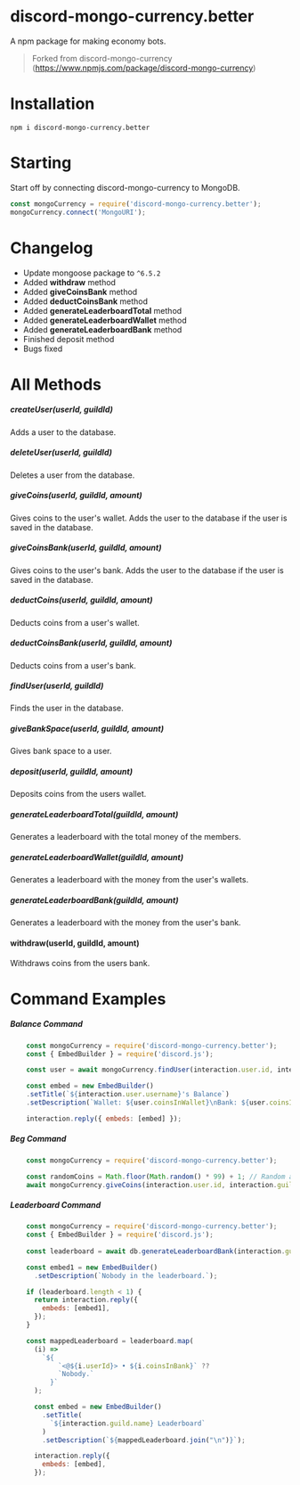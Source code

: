 # discord-mongo-currency.better
A npm package for making economy bots.

> Forked from discord-mongo-currency (https://www.npmjs.com/package/discord-mongo-currency)
# Installation
```npm i discord-mongo-currency.better```

# Starting
Start off by connecting discord-mongo-currency to MongoDB.
```js
const mongoCurrency = require('discord-mongo-currency.better');
mongoCurrency.connect('MongoURI');
```

# Changelog
- Update mongoose package to `^6.5.2`
- Added **withdraw** method
- Added **giveCoinsBank** method
- Added **deductCoinsBank** method
- Added **generateLeaderboardTotal** method
- Added **generateLeaderboardWallet** method
- Added **generateLeaderboardBank** method
- Finished deposit method
- Bugs fixed

# All Methods
##### createUser(userId, guildId)
Adds a user to the database.

##### deleteUser(userId, guildId)
Deletes a user from the database.

##### giveCoins(userId, guildId, amount)
Gives coins to the user's wallet. Adds the user to the database if the user is saved in the database.

##### giveCoinsBank(userId, guildId, amount)
Gives coins to the user's bank. Adds the user to the database if the user is saved in the database.

##### deductCoins(userId, guildId, amount)
Deducts coins from a user's wallet.

##### deductCoinsBank(userId, guildId, amount)
Deducts coins from a user's bank.

##### findUser(userId, guildId)
Finds the user in the database.

##### giveBankSpace(userId, guildId, amount)
Gives bank space to a user.

##### deposit(userId, guildId, amount)
Deposits coins from the users wallet.

##### generateLeaderboardTotal(guildId, amount)
Generates a leaderboard with the total money of the members.

##### generateLeaderboardWallet(guildId, amount)
Generates a leaderboard with the money from the user's wallets.

##### generateLeaderboardBank(guildId, amount)
Generates a leaderboard with the money from the user's bank.

#### withdraw(userId, guildId, amount)
Withdraws coins from the users bank.

# Command Examples
##### Balance Command
```js
    const mongoCurrency = require('discord-mongo-currency.better');
    const { EmbedBuilder } = require('discord.js');

    const user = await mongoCurrency.findUser(interaction.user.id, interaction.guild.id); // Get the user from the database.

    const embed = new EmbedBuilder()
    .setTitle(`${interaction.user.username}'s Balance`)
    .setDescription(`Wallet: ${user.coinsInWallet}\nBank: ${user.coinsInBank}/${user.bankSpace}\nTotal: ${user.coinsInBank + user.coinsInWallet}`);

    interaction.reply({ embeds: [embed] });
```

##### Beg Command
```js
    const mongoCurrency = require('discord-mongo-currency.better');

    const randomCoins = Math.floor(Math.random() * 99) + 1; // Random amount of coins.
    await mongoCurrency.giveCoins(interaction.user.id, interaction.guild.id, randomCoins);
```

##### Leaderboard Command
```js
    const mongoCurrency = require('discord-mongo-currency.better');
    const { EmbedBuilder } = require('discord.js');
    
    const leaderboard = await db.generateLeaderboardBank(interaction.guild.id, 10); // you can use "generateLeaderboardWallet" too!

    const embed1 = new EmbedBuilder()
      .setDescription(`Nobody in the leaderboard.`);

    if (leaderboard.length < 1) {
      return interaction.reply({
        embeds: [embed1],
      });
    }

    const mappedLeaderboard = leaderboard.map(
      (i) =>
        `${
            `<@${i.userId}> • ${i.coinsInBank}` ??
            `Nobody.`
          }`
      );

      const embed = new EmbedBuilder()
        .setTitle(
          `${interaction.guild.name} Leaderboard`
        )
        .setDescription(`${mappedLeaderboard.join("\n")}`);

      interaction.reply({
        embeds: [embed],
      });
```

